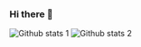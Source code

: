 ### Hi there 👋

<!--
**serdarkayiskiran/serdarkayiskiran** is a ✨ _special_ ✨ repository because its `README.md` (this file) appears on your GitHub profile.

Here are some ideas to get you started:

- 🔭 I’m currently working on ...
- 🌱 I’m currently learning ...
- 👯 I’m looking to collaborate on ...
- 🤔 I’m looking for help with ...
- 💬 Ask me about ...
- 📫 How to reach me: ...
- 😄 Pronouns: ...
- ⚡ Fun fact: ...
-->


![Github stats 1](https://github-readme-stats.vercel.app/api?username=serdarkayiskiran&show_icons=true&theme=gradient) 
![Github stats 2](https://github-readme-stats.vercel.app/api?username=serdarkayiskiran&show_icons=true&theme=radical)

